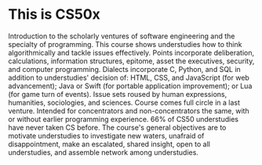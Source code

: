 # This is CS50x
Introduction to the scholarly ventures of software engineering and the specialty of programming. This course shows understudies how to think algorithmically and tackle issues effectively. Points incorporate deliberation, calculations, information structures, epitome, asset the executives, security, and computer programming. Dialects incorporate C, Python, and SQL in addition to understudies' decision of: HTML, CSS, and JavaScript (for web advancement); Java or Swift (for portable application improvement); or Lua (for game turn of events). Issue sets roused by human expressions, humanities, sociologies, and sciences. Course comes full circle in a last venture. Intended for concentrators and non-concentrators the same, with or without earlier programming experience. 66% of CS50 understudies have never taken CS before. The course's general objectives are to motivate understudies to investigate new waters, unafraid of disappointment, make an escalated, shared insight, open to all understudies, and assemble network among understudies.
